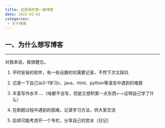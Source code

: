 ```yaml
---
title: 这是我的第一篇博客
date: 2022-01-01
categories:
 - 关于博客
---
```


## 一、为什么想写博客

---

对我来说，我很健忘。

1. 平时安装的软件，有一些设置的坑需要记录，不然下次又踩坑

2. 记录一下自己从0-1学习c、java、html、python等语言中遇到的难题

3. 丰富写作水平....（啥都不会写，但是又想积累一点东西=-=证明自己学了什么）

4. 在刷题过程中遇到的困难，记录学习方法，供大家交流

5. 后续可能考虑开一个专栏，分享自己的苦水（日记）
